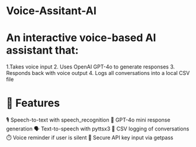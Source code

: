 # Voice-Assitant-AI

# An interactive voice-based AI assistant that:
1.Takes voice input
2. Uses OpenAI GPT-4o to generate responses
3. Responds back with voice output
4. Logs all conversations into a local CSV file

# 🚀 Features
🎙️ Speech-to-text with speech_recognition
💬 GPT-4o mini response generation
🗣️ Text-to-speech with pyttsx3
📝 CSV logging of conversations
⏱️ Voice reminder if user is silent
🔐 Secure API key input via getpass


